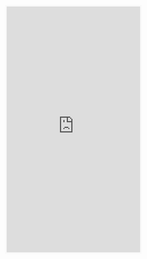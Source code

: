 <iframe id='kofiframe' src='https://ko-fi.com/falnesio/?hidefeed=true&widget=true&embed=true&preview=true' style='border:none;width:70%;padding:4px;background:#f9f9f9;' height='650' title='falnesio'></iframe>
